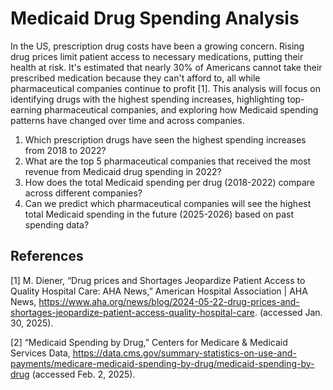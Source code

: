 # Medicaid Drug Spending Analysis

In the US, prescription drug costs have been a growing concern. Rising drug prices limit patient access to necessary medications, putting their health at risk. It's estimated that nearly 30% of Americans cannot take their prescribed medication because they can't afford to, all while pharmaceutical companies continue to profit [1]. This analysis will focus on identifying drugs with the highest spending increases, highlighting top-earning pharmaceutical companies, and exploring how Medicaid spending patterns have changed over time and across companies. 

1. Which prescription drugs have seen the highest spending increases from 2018 to 2022?
2. What are the top 5 pharmaceutical companies that received the most revenue from Medicaid drug spending in 2022?
3. How does the total Medicaid spending per drug (2018-2022) compare across different companies?
4. Can we predict which pharmaceutical companies will see the highest total Medicaid spending in the future (2025-2026) based on past spending data?

## References
[1] M. Diener, “Drug prices and Shortages Jeopardize Patient Access to Quality Hospital Care: AHA News,” American Hospital Association | AHA News, https://www.aha.org/news/blog/2024-05-22-drug-prices-and-shortages-jeopardize-patient-access-quality-hospital-care. (accessed Jan. 30, 2025).

[2] “Medicaid Spending by Drug,” Centers for Medicare & Medicaid Services Data, https://data.cms.gov/summary-statistics-on-use-and-payments/medicare-medicaid-spending-by-drug/medicaid-spending-by-drug (accessed Feb. 2, 2025).

